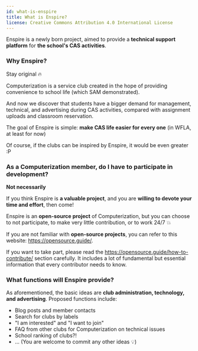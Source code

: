 ```yaml
---
id: what-is-enspire
title: What is Enspire?
license: Creative Commons Attribution 4.0 International License
---
```


Enspire is a newly born project, aimed to provide a **technical support platform** for **the school's CAS activities**.

### Why Enspire?

Stay original :fire:

Computerization is a service club created in the hope of providing convenience to school life (which SAM demonstrated).

And now we discover that students have a bigger demand for management, technical, and advertising during CAS activities, compared with assignment uploads and classroom reservation.

The goal of Enspire is simple: **make CAS life easier for every one** (in WFLA, at least for now)

Of course, if the clubs can be inspired by Enspire, it would be even greater :P

### As a Computerization member, do I have to participate in development?

**Not necessarily**

If you think Enspire is **a valuable project**, and you are **willing to devote your time and effort**, then come!

Enspire is an **open-source project** of Computerization, but you can choose to not participate, to make very little contribution, or to work 24/7 :boom:

If you are not familiar with **open-source projects**, you can refer to this website: https://opensource.guide/.

If you want to take part, please read the https://opensource.guide/how-to-contribute/ section carefully.
It includes a lot of fundamental but essential information that every contributor needs to know.

### What functions will Enspire provide?

As aforementioned, the basic ideas are **club administration, technology, and advertising**. Proposed functions include:

- Blog posts and member contacts
- Search for clubs by labels
- "I am interested" and "I want to join"
- FAQ from other clubs for Computerization on technical issues
- School ranking of clubs?!
- ... (You are welcome to commit any other ideas :bulb:)
